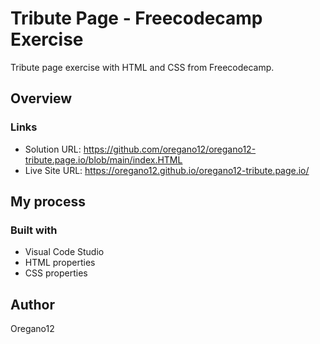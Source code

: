 #  Tribute Page - Freecodecamp Exercise

Tribute page exercise with HTML and CSS from Freecodecamp.

## Overview
### Links
- Solution URL: https://github.com/oregano12/oregano12-tribute.page.io/blob/main/index.HTML
- Live Site URL: https://oregano12.github.io/oregano12-tribute.page.io/

## My process
### Built with
- Visual Code Studio
- HTML properties
- CSS properties

## Author
Oregano12
